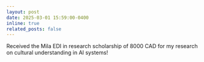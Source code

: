 ```yaml
---
layout: post
date: 2025-03-01 15:59:00-0400
inline: true
related_posts: false
---
```


Received the Mila EDI in research scholarship of 8000 CAD for my research on cultural understanding in AI systems!